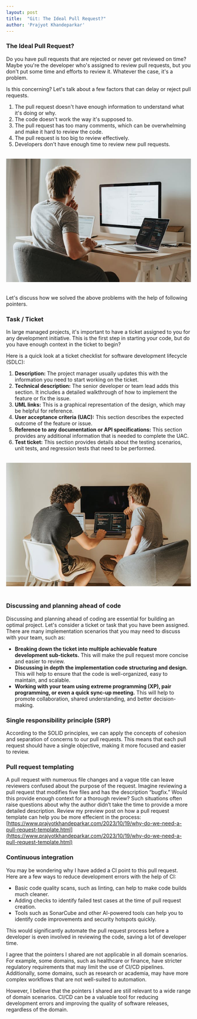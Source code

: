 ```yaml
---
layout: post
title:  "Git: The Ideal Pull Request?"
author: 'Prajyot Khandeparkar'
---
```



### The Ideal Pull Request?

Do you have pull requests that are rejected or never get reviewed on time? Maybe you're the developer who's assigned to review pull requests, but you don't put some time and efforts to review it. 
Whatever the case, it's a problem.

Is this concerning? Let's talk about a few factors that can delay or reject pull requests.
 1. The pull request doesn't have enough information to understand what it's doing or why.
 2. The code doesn't work the way it's supposed to.
 3. The pull request has too many comments, which can be overwhelming and make it hard to review the code.
 4. The pull request is too big to review effectively.
 5. Developers don't have enough time to review new pull requests.

<br>
<img src="/wp-content/uploads/2023/pexels-olia-danilevich-4974915.jpg" /> <br><br>



Let's discuss how we solved the above problems with the help of following pointers.


### Task / Ticket

In large managed projects, it's important to have a ticket assigned to you for any development initiative. This is the first step in starting your code, but do you have enough context in the ticket to begin?


Here is a quick look at a ticket checklist for software development lifecycle (SDLC):

 1. **Description:** The project manager usually updates this with the information you need to start working on the ticket.
 2. **Technical description:** The senior developer or team lead adds this section. It includes a detailed walkthrough of how to implement the feature or fix the issue.
 3. **UML links:** This is a graphical representation of the design, which may be helpful for reference.
 4. **User acceptance criteria (UAC):** This section describes the expected outcome of the feature or issue.
 5. **Reference to any documentation or API specifications:** This section provides any additional information that is needed to complete the UAC.
 6. **Test ticket:** This section provides details about the testing scenarios, unit tests, and regression tests that need to be performed.


<br>
<img src="/wp-content/uploads/2023/pexels-olia-danilevich-4974920.jpg" /> <br><br>


### Discussing and planning ahead of code

Discussing and planning ahead of coding are essential for building an optimal project. Let's consider a ticket or task that you have been assigned. There are many implementation scenarios that you may need to discuss with your team, such as:

 - **Breaking down the ticket into multiple achievable feature development sub-tickets.** This will make the pull request more concise and easier to review.
 - **Discussing in depth the implementation code structuring and design.** This will help to ensure that the code is well-organized, easy to maintain, and scalable.
 - **Working with your team using extreme programming (XP), pair programming, or even a quick sync-up meeting.** This will help to promote collaboration, shared understanding, and better decision-making.


### Single responsibility principle (SRP)

According to the SOLID principles, we can apply the concepts of cohesion and separation of concerns to our pull requests. This means that each pull request should have a single objective, making it more focused and easier to review.


### Pull request templating

A pull request with numerous file changes and a vague title can leave reviewers confused about the purpose of the request. Imagine reviewing a pull request that modifies five files and has the description “bugfix.”
Would this provide enough context for a thorough review? Such situations often raise questions about why the author didn’t take the time to provide a more detailed description.
Review my preview post on how a  pull request template can help you be more effecient in the process: 
[https://www.prajyotkhandeparkar.com/2023/10/19/why-do-we-need-a-pull-request-template.html](https://www.prajyotkhandeparkar.com/2023/10/19/why-do-we-need-a-pull-request-template.html)



### Continuous integration

You may be wondering why I have added a CI point to this pull request. Here are a few ways to reduce development errors with the help of CI:

 - Basic code quality scans, such as linting, can help to make code builds much cleaner.
 - Adding checks to identify failed test cases at the time of pull request creation.
 - Tools such as SonarCube and other AI-powered tools can help you to identify code improvements and security hotspots quickly.


This would significantly automate the pull request process before a developer is even involved in reviewing the code, saving a lot of developer time.


I agree that the pointers I shared are not applicable in all domain scenarios. For example, some domains, such as healthcare or finance, have stricter regulatory requirements that may limit the use of CI/CD pipelines. Additionally, some domains, such as research or academia, may have more complex workflows that are not well-suited to automation.


However, I believe that the pointers I shared are still relevant to a wide range of domain scenarios. CI/CD can be a valuable tool for reducing development errors and improving the quality of software releases, regardless of the domain.

